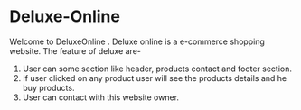 # Deluxe-Online
Welcome to DeluxeOnline .
Deluxe online is a e-commerce shopping website.
The feature of deluxe are-
1. User can some section like header, products contact and footer section.
2. If user clicked on any product user will see the products details and he buy products.
3. User can contact with this website owner.